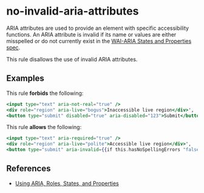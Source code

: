 # no-invalid-aria-attributes

ARIA attributes are used to provide an element with specific accessibility functions. An ARIA attribute is invalid if its name or values are either misspelled or do not currently exist in the [WAI-ARIA States and Properties spec](https://www.w3.org/WAI/PF/aria-1.1/states_and_properties).

This rule disallows the use of invalid ARIA attributes.

## Examples

This rule **forbids** the following:

```hbs
<input type="text" aria-not-real="true" />
<div role="region" aria-live="bogus">Inaccessible live region</div>',
<button type="submit" disabled="true" aria-disabled="123">Submit</button>
```

This rule **allows** the following:

```hbs
<input type="text" aria-required="true" />
<div role="region" aria-live="polite">Accessible live region</div>',
<button type="submit" aria-invalid={{if this.hasNoSpellingErrors "false" "spelling"}}>Send now</button>
```

## References

- [Using ARIA, Roles, States, and Properties](https://developer.mozilla.org/en-US/docs/Web/Accessibility/ARIA/ARIA_Techniques)

